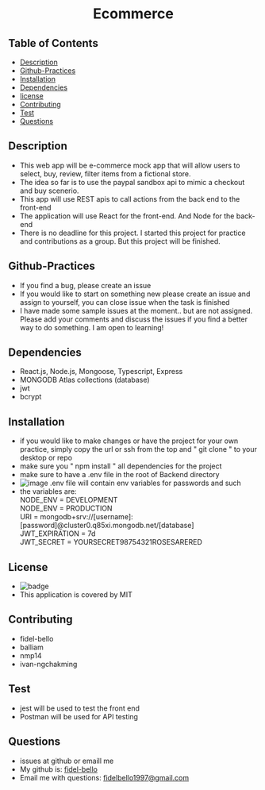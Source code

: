 
   <h1 align="center">Ecommerce</h1>

   ## Table of Contents
   * [Description](#Description)
   * [Github-Practices](#Github-Practices)
   * [Installation](#Installation)
   * [Dependencies](#Dependencies)
   * [license](#License)
   * [Contributing](#Contributing)
   * [Test](#Test)
   * [Questions](#Questions)
   
   ## Description
   * This web app will be e-commerce mock app that will allow users to select, buy, review, filter items from a fictional store.
   * The idea so far is to use the paypal sandbox api to mimic a checkout and buy scenerio.
   * This app will use REST apis to call actions from the back end to the front-end
   * The application will use React for the front-end. And Node for the back-end
   * There is no deadline for this project. I started this project for practice and contributions as a group. But this project will be finished.

   ## Github-Practices
   * If you find a bug, please create an issue
   * If you would like to start on something new please create an issue and assign to yourself, you can close issue when the task is finished
   * I have made some sample issues at the moment.. but are not assigned. Please add your comments and discuss the issues if you find a better way to do something. I am open to learning!

   ## Dependencies
   * React.js, Node.js, Mongoose, Typescript, Express
   * MONGODB Atlas collections (database)
   * jwt
   * bcrypt

   ## Installation
   * if you would like to make changes or have the project for your own practice, simply copy the url or ssh from the top and " git clone " to your desktop or repo
   * make sure you  " npm install " all dependencies for the project
   * make sure to have a .env file in the root of Backend directory 
   * ![image](https://user-images.githubusercontent.com/73322116/167324220-637eeed4-1085-4319-ace7-0c2725b781b3.png)
   .env file will contain env variables for passwords and such
   * the variables are: <br>NODE_ENV = DEVELOPMENT <br>NODE_ENV = PRODUCTION <br>URI = mongodb+srv://[username]:[password]@cluster0.q85xi.mongodb.net/[database] <br>JWT_EXPIRATION = 7d <br> JWT_SECRET = YOURSECRET98754321ROSESARERED
   

   ## License
   * ![badge](https://img.shields.io/badge/license-MIT-blue)
   * This application is covered by MIT

   ## Contributing
   * fidel-bello
   * balliam
   * nmp14
   * ivan-ngchakming


   ## Test
   * jest will be used to test the front end
   * Postman will be used for API testing

   ## Questions
   * issues at github or emaill me
   * My github is: [fidel-bello](https://github.com/fidel-bello)
   * Email me with questions: fidelbello1997@gmail.com

  
